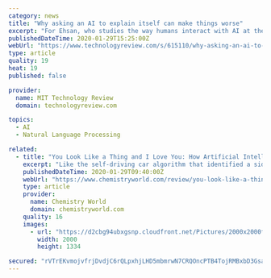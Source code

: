 ```yaml
---
category: news
title: "Why asking an AI to explain itself can make things worse"
excerpt: "For Ehsan, who studies the way humans interact with AI at the Georgia Institute of Technology in Atlanta, the intended message was clear: “Don’t get freaked out—this is why the car is doing what it’s doing.” But something about the alien-looking street scene highlighted the strangeness of the experience rather than reassured."
publishedDateTime: 2020-01-29T15:25:00Z
webUrl: "https://www.technologyreview.com/s/615110/why-asking-an-ai-to-explain-itself-can-make-things-worse/"
type: article
quality: 19
heat: 19
published: false

provider:
  name: MIT Technology Review
  domain: technologyreview.com

topics:
  - AI
  - Natural Language Processing

related:
  - title: "You Look Like a Thing and I Love You: How Artificial Intelligence Works and Why It’s Making the World a Weirder Place"
    excerpt: "Like the self-driving car algorithm that identified a sideways-on lorry as a road sign, causing a fatal accident. As artificial intelligence becomes ever more deeply embedded in our modern digital lives, it behoves us all to understand it better and know its limitations and failings. I really loved this book, and, if you like your serious ..."
    publishedDateTime: 2020-01-29T09:40:00Z
    webUrl: "https://www.chemistryworld.com/review/you-look-like-a-thing-and-i-love-you-how-artificial-intelligence-works-and-why-its-making-the-world-a-weirder-place/4011007.article"
    type: article
    provider:
      name: Chemistry World
      domain: chemistryworld.com
    quality: 16
    images:
      - url: "https://d2cbg94ubxgsnp.cloudfront.net/Pictures/2000x2000fit/7/0/3/502703_youlooklikeathingandiloveyou_3by2_998185.jpg"
        width: 2000
        height: 1334

secured: "rVTrEKvmojvfrjDvdjC6rQLpxhjLHD5mbmrwN7CRQOncPTB4TojRMBxbD3GsarwG8ZvHJj4jpzraRXASF1F8USEJSR+1w0INO7xbQX1p+whEEC5wCRVmqsuxycMNgp5Lp1bgBMMZGU7HTremMU9dFbO6EexQcklfNzt0/GXN2RNyM3Njfn6+SDI31oSX9JO+UOeg7xwT8PzLA16uE2m1jLN19LewuwKVe21vKlJ7nJVYyh51f3TxozNqjozEwSHkSH3BN3KKGXvLPRGeXcEisM8twJcGlJeqlYkz1+Kj9/oTWBAGVI9sGpfUxSAXL1DLJenBQ8djkVytTExPVPfyJEnwsI+x/NvSZU3/ibt/k0AE8bgY2ljyT7R1Z9ZpB/96nnG/BzNHfLWL5PYHa0i++s5Os98vozD+VhWSOQRllRPq3W4ouGOQ1uoaN2XKj/ZLGeM8R39tQ1c3gIpyj6hOCC9+6u4sU9OSseXbEIaBgH8=;rYlhmMrhVS02gVmBb83h+g=="
---
```



